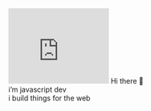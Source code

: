 <iframe 
	src="https://giphy.com/embed/xiOgHgY2ceKhm46cAj" width="200" frameBorder="0" class="giphy-embed" allowFullScreen></iframe
  
<h1> Hi there 👋 <br/>i’m javascript dev<br/>i build things for the web</h1>


